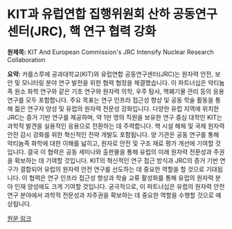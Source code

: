 # KIT과 유럽연합 집행위원회 산하 공동연구센터(JRC), 핵 연구 협력 강화

**원제목:** KIT And European Commission's JRC Intensify Nuclear Research Collaboration

**요약:** 카를스루에 공과대학교(KIT)와 유럽연합 공동연구센터(JRC)는 원자력 안전, 보안 및 모니터링 분야 연구 발전을 위한 협력 협정을 체결했습니다. 이 파트너십은 악티늄족 원소 화학 연구와 같은 기초 연구와 원자력 의학, 우주 탐사, 핵폐기물 관리 등의 응용 연구를 모두 포함합니다.  주요 목표는 연구 인프라 접근성 향상 및 공동 학술 활동을 통해 젊은 연구자 양성 및 유럽의 원자력 전문성 강화입니다. 다양한 유럽 지역에 위치한 JRC는 증거 기반 연구를 제공하며, 약 1만 명의 직원을 보유한 연구 중심 대학인 KIT는 과학적 발견을 실용적인 응용으로 전환하는 데 주력합니다.  핵 시설 해체 및 국제 원자력 안전 감시 강화를 위한 혁신적인 전략 개발도 포함됩니다.  양 기관은 공동 연구를 통해 악티늄족 화학에 대한 이해를 넓히고, 원자로 안전 및 구조 재료 평가 개선에 기여할 것입니다.  결국 이 협력은 공동 세미나와 출판물을 통해 유럽의 미래 원자력 전문성과 주권을 확보하는 데 기여할 것입니다.  KIT의 혁신적인 연구 접근 방식과 JRC의 증거 기반 연구가 결합되어 유럽의 원자력 안전 연구를 선도하는 데 중요한 역할을 할 것으로 기대됩니다.  이 협력은 연구 인프라 접근성 향상과 학술 교류 활성화를 통해 유럽의 원자력 분야 인재 양성에도 크게 기여할 것입니다.  궁극적으로, 이 파트너십은 유럽의 원자력 안전 연구 분야에서 과학적 전문성과 자주권을 확보하는 데 중요한 역할을 수행할 것으로 예상됩니다.

[원문 링크](https://quantumzeitgeist.com/kit-and-european-commissions-jrc-intensify-nuclear-research-collaboration/)
